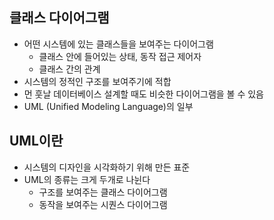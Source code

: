 ## 클래스 다이어그램

- 어떤 시스템에 있는 클래스들을 보여주는 다이어그램
  - 클래스 안에 들어있는 상태, 동작 접근 제어자
  - 클래스 간의 관계
- 시스템의 정적인 구조를 보여주기에 적합
- 먼 훗날 데이터베이스 설계할 때도 비슷한 다이어그램을 볼 수 있음
- UML (Unified Modeling Language)의 일부



## UML이란

- 시스템의 디자인을 시각화하기 위해 만든 표준
- UML의 종류는 크게 두개로 나뉜다
  - 구조를 보여주는 클래스 다이어그램
  - 동작을 보여주는 시퀀스 다이어그램

